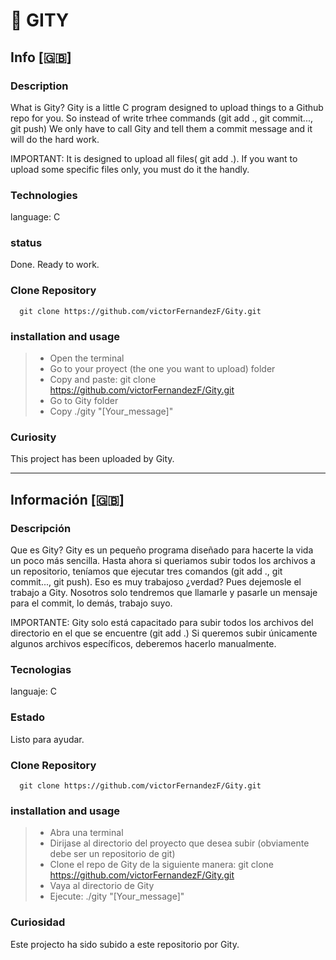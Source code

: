 # :paperclip: GITY
## Info [:gb:]
### Description
What is Gity?
Gity is a little C program designed to upload things to a Github repo for you.
So instead of write trhee commands (git add ., git commit..., git push)
We only have to call Gity and tell them a commit message and it will do the hard work.

IMPORTANT: It is designed to upload all files( git add .). If you want to upload some specific files only, you must do it the handly.

### Technologies
language: C  

### status
Done. Ready to work.

### Clone Repository
~~~~
  git clone https://github.com/victorFernandezF/Gity.git    
~~~~

### installation and usage
> - Open the terminal   
> - Go to your proyect (the one you want to upload) folder   
> - Copy and paste: git clone https://github.com/victorFernandezF/Gity.git    
> - Go to Gity folder   
> - Copy ./gity "[Your_message]"   

### Curiosity
This project has been uploaded by Gity.

<hr/>

## Información [:gb:]
### Descripción
Que es Gity?
Gity es un pequeño programa diseñado para hacerte la vida un poco más sencilla.
Hasta ahora si queriamos subir todos los archivos a un repositorio, teníamos que ejecutar tres comandos (git add ., git commit..., git push). Eso es muy trabajoso ¿verdad?
Pues dejemosle el trabajo a Gity. Nosotros solo tendremos que llamarle y pasarle un mensaje para el commit, lo demás, trabajo suyo.

IMPORTANTE: Gity solo está capacitado para subir todos los archivos del directorio en el que se encuentre (git add .)
Si queremos subir únicamente algunos archivos específicos, deberemos hacerlo manualmente.

### Tecnologias
languaje: C  

### Estado
Listo para ayudar.

### Clone Repository
~~~~
  git clone https://github.com/victorFernandezF/Gity.git    
~~~~

### installation and usage
> - Abra una terminal   
> - Dirijase al directorio del proyecto que desea subir (obviamente debe ser un repositorio de git)   
> - Clone el repo de Gity de la siguiente manera: git clone https://github.com/victorFernandezF/Gity.git    
> - Vaya al directorio de Gity   
> - Ejecute: ./gity "[Your_message]"   

### Curiosidad
Este projecto ha sido subido a este repositorio por Gity.
